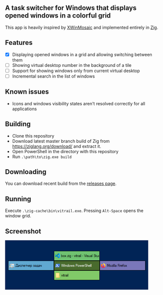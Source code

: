 ## A task switcher for Windows that displays opened windows in a colorful grid

This app is heavily inspired by [XWinMosaic](https://github.com/soulthreads/xwinmosaic) and implemented entirely in [Zig](https://ziglang.org/).

## Features
- [x] Displaying opened windows in a grid and allowing switching between them
- [ ] Showing virtual desktop number in the background of a tile
- [ ] Support for showing windows only from current virtual desktop
- [ ] Incremental search in the list of windows

## Known issues
- Icons and windows visibility states aren't resolved correctly for all applications

## Building
- Clone this repository
- Download latest master branch build of Zig from https://ziglang.org/download/ and extract it.
- Open PowerShell in the directory with this repository
- Run `.\path\to\zig.exe build`

## Downloading
You can download recent build from the [releases page](https://github.com/ArtifTh/vitrail/releases).

## Running
Execute `.\zig-cache\bin\vitrail.exe`. Pressing `Alt-Space` opens the window grid.

## Screenshot
![Screenshot of the application](/docs/screenshot.png?raw=true)
